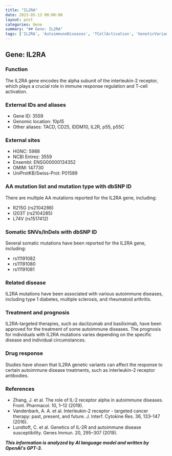 ```yaml
---
title: "IL2RA"
date: 2023-05-13 00:00:00
layout: post
categories: Gene
summary: "## Gene: IL2RA"
tags: ['IL2RA', 'AutoimmuneDiseases', 'TCellActivation', 'GeneticVariants', 'TargetedTherapies', 'DrugResponse', 'Prognosis', 'SomaticMutations']
---
```


## Gene: IL2RA

### Function

The IL2RA gene encodes the alpha subunit of the interleukin-2 receptor, which plays a crucial role in immune response regulation and T-cell activation.

### External IDs and aliases

- Gene ID: 3559
- Genomic location: 10p15
- Other aliases: TACD, CD25, IDDM10, IL2R, p55, p55C

### External sites

- HGNC: 5988
- NCBI Entrez: 3559
- Ensembl: ENSG00000134352
- OMIM: 147730
- UniProtKB/Swiss-Prot: P01589

### AA mutation list and mutation type with dbSNP ID

There are multiple AA mutations reported for the IL2RA gene, including:

- R215G (rs2104286)
- I203T (rs2104285)
- L74V (rs1517412)

### Somatic SNVs/InDels with dbSNP ID

Several somatic mutations have been reported for the IL2RA gene, including:

- rs11191082
- rs11191080
- rs11191081

### Related disease

IL2RA mutations have been associated with various autoimmune diseases, including type 1 diabetes, multiple sclerosis, and rheumatoid arthritis.

### Treatment and prognosis

IL2RA-targeted therapies, such as daclizumab and basiliximab, have been approved for the treatment of some autoimmune diseases. The prognosis for individuals with IL2RA mutations varies depending on the specific disease and individual circumstances.

### Drug response

Studies have shown that IL2RA genetic variants can affect the response to certain autoimmune disease treatments, such as interleukin-2 receptor antibodies.

### References

- Zhang, J. et al. The role of IL-2 receptor alpha in autoimmune diseases. Front. Pharmacol. 10, 1–12 (2019).
- Vandenbark, A. A. et al. Interleukin-2 receptor - targeted cancer therapy: past, present, and future. J. Interf. Cytokine Res. 36, 133–147 (2016).
- Lundtoft, C. et al. Genetics of IL-2R and autoimmune disease susceptibility. Genes Immun. 20, 295–307 (2019).

**_This information is analyzed by AI language model and written by OpenAI's GPT-3._**
